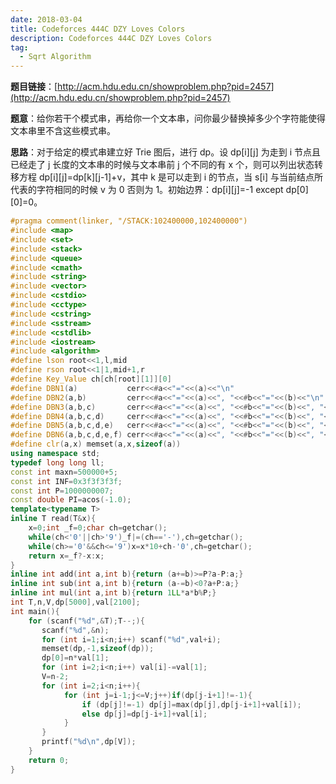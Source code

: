 ```yaml
---
date: 2018-03-04
title: Codeforces 444C DZY Loves Colors
description: Codeforces 444C DZY Loves Colors
tag:
  - Sqrt Algorithm
---
```


**题目链接**：[http://acm.hdu.edu.cn/showproblem.php?pid=2457](http://acm.hdu.edu.cn/showproblem.php?pid=2457)

**题意**：给你若干个模式串，再给你一个文本串，问你最少替换掉多少个字符能使得文本串里不含这些模式串。

**思路**：对于给定的模式串建立好 Trie 图后，进行 dp。设 dp[i][j] 为走到 i 节点且已经走了 j 长度的文本串的时候与文本串前 j 个不同的有 x 个，则可以列出状态转移方程 dp[i][j]=dp[k][j-1]+v，其中 k 是可以走到 i 的节点，当 s[i] 与当前结点所代表的字符相同的时候 v 为 0 否则为 1。初始边界：dp[i][j]=-1 except dp[0][0]=0。

```cpp
#pragma comment(linker, "/STACK:102400000,102400000")
#include <map>
#include <set>
#include <stack>
#include <queue>
#include <cmath>
#include <string>
#include <vector>
#include <cstdio>
#include <cctype>
#include <cstring>
#include <sstream>
#include <cstdlib>
#include <iostream>
#include <algorithm>
#define lson root<<1,l,mid
#define rson root<<1|1,mid+1,r
#define Key_Value ch[ch[root][1]][0]
#define DBN1(a)           cerr<<#a<<"="<<(a)<<"\n"
#define DBN2(a,b)         cerr<<#a<<"="<<(a)<<", "<<#b<<"="<<(b)<<"\n"
#define DBN3(a,b,c)       cerr<<#a<<"="<<(a)<<", "<<#b<<"="<<(b)<<", "<<#c<<"="<<(c)<<"\n"
#define DBN4(a,b,c,d)     cerr<<#a<<"="<<(a)<<", "<<#b<<"="<<(b)<<", "<<#c<<"="<<(c)<<", "<<#d<<"="<<(d)<<"\n"
#define DBN5(a,b,c,d,e)   cerr<<#a<<"="<<(a)<<", "<<#b<<"="<<(b)<<", "<<#c<<"="<<(c)<<", "<<#d<<"="<<(d)<<", "<<#e<<"="<<(e)<<"\n"
#define DBN6(a,b,c,d,e,f) cerr<<#a<<"="<<(a)<<", "<<#b<<"="<<(b)<<", "<<#c<<"="<<(c)<<", "<<#d<<"="<<(d)<<", "<<#e<<"="<<(e)<<", "<<#f<<"="<<(f)<<"\n"
#define clr(a,x) memset(a,x,sizeof(a))
using namespace std;
typedef long long ll;
const int maxn=500000+5;
const int INF=0x3f3f3f3f;
const int P=1000000007;
const double PI=acos(-1.0);
template<typename T>
inline T read(T&x){
    x=0;int _f=0;char ch=getchar();
    while(ch<'0'||ch>'9')_f|=(ch=='-'),ch=getchar();
    while(ch>='0'&&ch<='9')x=x*10+ch-'0',ch=getchar();
    return x=_f?-x:x;
}
inline int add(int a,int b){return (a+=b)>=P?a-P:a;}
inline int sub(int a,int b){return (a-=b)<0?a+P:a;}
inline int mul(int a,int b){return 1LL*a*b%P;}
int T,n,V,dp[5000],val[2100];
int main(){
    for (scanf("%d",&T);T--;){
       scanf("%d",&n);
       for (int i=1;i<n;i++) scanf("%d",val+i);
       memset(dp,-1,sizeof(dp));
       dp[0]=n*val[1];
       for (int i=2;i<n;i++) val[i]-=val[1];
       V=n-2;
       for (int i=2;i<n;i++){
            for (int j=i-1;j<=V;j++)if(dp[j-i+1]!=-1){
                if (dp[j]!=-1) dp[j]=max(dp[j],dp[j-i+1]+val[i]);
                else dp[j]=dp[j-i+1]+val[i];
            }
       }
       printf("%d\n",dp[V]);
    }
    return 0;
}
```
